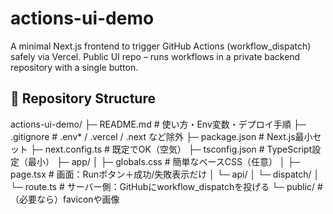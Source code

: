 # actions-ui-demo
A minimal Next.js frontend to trigger GitHub Actions (workflow_dispatch) safely via Vercel.  Public UI repo – runs workflows in a private backend repository with a single button.

## 📂 Repository Structure

actions-ui-demo/
├─ README.md # 使い方・Env変数・デプロイ手順
├─ .gitignore # .env* / .vercel / .next など除外
├─ package.json # Next.js最小セット
├─ next.config.ts # 既定でOK（空気）
├─ tsconfig.json # TypeScript設定（最小）
├─ app/
│ ├─ globals.css # 簡単なベースCSS（任意）
│ ├─ page.tsx # 画面：Runボタン＋成功/失敗表示だけ
│ └─ api/
│ └─ dispatch/
│ └─ route.ts # サーバー側：GitHubにworkflow_dispatchを投げる
└─ public/ # （必要なら）faviconや画像

